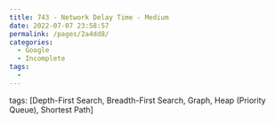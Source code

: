 ```yaml
---
title: 743 - Network Delay Time - Medium
date: 2022-07-07 23:58:57
permalink: /pages/2a4dd8/
categories:
  - Google
  - Incomplete
tags:
  - 
---
```

tags: [Depth-First Search, Breadth-First Search, Graph, Heap (Priority Queue), Shortest Path]
